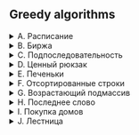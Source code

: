 ## Greedy algorithms
<details>
<summary>A. Расписание</summary>

[Решение](A.py)

### Ограничение времени
0.075 секунд
### Ограничение памяти
64Mb

Дано количество учебных занятий, проходящих в одной аудитории. Для каждого из них 
указано время начала и конца. Нужно составить расписание, в соответствии с которым 
в классе можно будет провести как можно больше занятий.

Если возможно несколько оптимальных вариантов, то выведите любой. Возможно 
одновременное проведение более чем одного занятия нулевой длительности.

### Формат ввода

В первой строке задано число занятий. Оно не превосходит `1000`. Далее для каждого 
занятия в отдельной строке записано время начала и конца, разделённые пробелом. 
Время задаётся одним целым числом h, если урок начинается/заканчивается ровно в `h` 
часов. Если же урок начинается/заканчивается в `h` часов `m` минут, то время записывается 
как `h.m`. Гарантируется, что каждое занятие начинается не позже, чем заканчивается. 
Указываются только значащие цифры. 

### Формат вывода

Выведите в первой строке наибольшее число уроков, которое можно провести в аудитории. 
Далее выведите время начала и конца каждого урока в отдельной строке в порядке их проведения. 

</details>

<details>
<summary>B. Биржа</summary>

[Решение](B.py)

### Ограничение времени
0.1 секунда
### Ограничение памяти
64Mb

Рита хочет попробовать поиграть на бирже. Но для начала она решила потренироваться 
на исторических данных.

Даны стоимости акций в каждый из n дней. В течение дня цена акции не меняется. Акции 
можно покупать и продавать, но только по одной штуке в день. В один день нельзя 
совершать более одной операции (покупки или продажи). Также на руках не может быть 
более одной акции в каждый момент времени.

Помогите Рите выяснить, какую максимальную прибыль она могла бы получить.

### Формат ввода

В первой строке записано количество дней `n` —– целое число в диапазоне от 0 до 10 000.

Во второй строке через пробел записано n целых чисел в диапазоне от 0 до 1000 –— цены акций.

### Формат вывода

Выведите число, равное максимально возможной прибыли за эти дни.

</details>

<details>
<summary>C. Подпоследовательность</summary>

[Решение](C.py)

### Ограничение времени
0.12 секунд
### Ограничение памяти
64Mb

Гоша любит играть в игру «Подпоследовательность»: даны 2 строки, и нужно понять, 
является ли первая из них подпоследовательностью второй. Когда строки достаточно 
длинные, очень трудно получить ответ на этот вопрос, просто посмотрев на них. Помогите 
Гоше написать функцию, которая решает эту задачу. 

### Формат ввода

В первой строке записана строка s.

Во второй — строка t.

Обе строки состоят из маленьких латинских букв, длины строк не превосходят 150000. 
Строки могут быть пустыми.

### Формат вывода

Выведите True, если s является подпоследовательностью t, иначе —– False.

</details>

<details>
<summary>D. Ценный рюкзак</summary>

[Решение](D.py)

### Ограничение времени
0.12 секунд
### Ограничение памяти
64Mb

Реализуйте код алгоритма заполнения рюкзака, рассмотренного в лекции:

1. Взять наиболее ценный предмет, который поместится в рюкзак. 
2. Выбрать следующий по стоимости товар с учётом того, что для него осталось место в рюкзаке.


### Формат ввода

В первой строке записано целое число с в диапазоне от 0 до 1000 — вместимость рюкзака.

Во второй — число n — количество предметов. Оно не больше 10000.

В следующих n строках записано по 2 числа, разделенные пробелом: стоимость предмета 
и его вес. Оба числа не превосходят 1000

### Формат вывода

Нужно в строке вывести в отсортированном порядке номера предметов, которые будут 
выбраны. Номер предмета - это порядковый номер его появления во входных данных. 
(Индексация начинается с нуля) 

</details>

<details>
<summary>E. Печеньки</summary>

[Решение](E.py)

### Ограничение времени
0.08 секунд
### Ограничение памяти
64Mb

К Васе в гости пришли одноклассники. Его мама решила угостить ребят печеньем.
Но не всё так просто. Печенья могут быть разного размера. А у каждого ребёнка есть 
фактор жадности —– минимальный размер печенья, которое он возьмёт. Нужно выяснить, 
сколько ребят останутся довольными в лучшем случае, когда они действуют оптимально.

Каждый ребёнок может взять не больше одного печенья.

### Формат ввода

В первой строке записано n —– количество детей.

Во второй —– n чисел, разделённых пробелом, каждое из которых –— фактор жадности ребёнка. 
Это натуральные числа, не превосходящие 1000.

В следующей строке записано число m –— количество печенек.

Далее —– m натуральных чисел, разделённых пробелом —– размеры печенек. Размеры 
печенек не превосходят 1000.

Оба числа n и m не превосходят 10000.

### Формат вывода

Нужно вывести одно число –— количество детей, которые останутся довольными 

</details>

<details>
<summary>F. Отсортированные строки</summary>

[Решение](F.py)

### Ограничение времени
0.1 секунда
### Ограничение памяти
64Mb

После чая с печеньками ребята решили поиграть в игру. Дан набор строк одинаковой 
длины, состоящих из маленьких латинских букв. Нужно определить, какое минимальное 
число позиций в каждой из строк нужно удалить, чтобы буквы в строках, соответствующие 
каждому индексу из оставшихся, были лексикографически отсортированы по неубыванию 
(то есть последовательности, читающиеся сверху вниз, должны быть отсортированы по неубыванию).

Как происходит удаление – один столбец полностью берет и уничтожается.

### Формат ввода

В первой строке записано число `n` - количество строк.

Во второй - `m` - длина каждой из строк.

Оба числа не превосходят 1000.

В каждой из следующих n строк записана строка, состоящая из m строчных букв латинского алфавита.

### Формат вывода

Нужно вывести одно число - минимальное количество индексов, которые нужно удалить, 
чтобы выполнялось указанное требование.

</details>

<details>
<summary>G. Возрастающий подмассив</summary>

[Решение](G.py)

### Ограничение времени
0.5 секунд
### Ограничение памяти
64Mb

Во сне Гоша долго играл в игру Лампочка. Он то выигрывал, то проигрывал. Ему 
стало интересно, сколько максимум партий подряд он получал большее количество 
очков, чем в предыдущей. 

### Формат ввода

В первой строке записано число элементов массива `n`. Оно не превосходит 100000

Далее в строку записаны n чисел, каждое из которых по модулю не превосходит 1000

### Формат вывода

Нужно вывести одно число, равное длине наибольшего возрастающего подмассива

</details>

<details>
<summary>H. Последнее слово</summary>

[Решение](H.py)

### Ограничение времени
1 секунда
### Ограничение памяти
64Mb

Алла и Рита решили погадать на книге. Гадающий задаёт вопрос, если ответ на 
него –– число, нужно открыть книгу в произвольном месте и выбрать любую строку 
на странице. Ответ –– длина последнего слова в строке.  

### Формат ввода

В единственной строке записана строка, состоящая из не более чем 10000 слов, длина 
каждого из которых не превосходит 1000. Слова состоят из больших и маленьких латинских букв.

### Формат вывода

Нужно вывести длину последнего слова в строке

</details>

<details>
<summary>I. Покупка домов</summary>

[Решение](I.py)

### Ограничение времени
0.05 секунд
### Ограничение памяти
64Mb

Тимофей решил купить несколько домов на знаменитом среди разработчиков Алгосском 
архипелаге. Он нашёл n объявлений о продаже, где указана стоимость каждого дома в 
алгосских франках. А у Тимофея есть k франков. Помогите ему определить, какое 
наибольшее количество домов на Алгосах он сможет приобрести за эти деньги.

### Формат ввода

В первой строке через пробел записаны натуральные числа n и k.

`n` — количество домов, которые рассматривает Тимофей, оно не превосходит 1000;

`k` — общий бюджет, не превосходит 10000;

В следующей строке через пробел записано n стоимостей домов. Каждое из чисел не 
превосходит 10000. Все стоимости — натуральные числа.

### Формат вывода

Выведите одно число —– наибольшее количество домов, которое может купить Тимофей.

</details>

<details>
<summary>J. Лестница</summary>

[Решение](J.py)

### Ограничение времени
1 секунда
### Ограничение памяти
64Mb

Евлампия выбрала себе классный дом. Правда в нём нет лифтов, хотя этажей много. Она 
решила, что ходить по лестницам долго и можно прыгать по ступенькам. Дом старинный, 
ступеньки в нём разного размера.

Для каждой ступеньки известно, на какое максимальное количество ступенек вверх с 
неё можно допрыгнуть. Нужно помочь Евлампии определить, сможет ли она добраться 
с нижней ступеньки на верхнюю.

### Формат ввода

В первой строке записано число n - количество ступенек. Оно не превосходит 10000

В следующей строке через пробел записано n неотрицательных чисел, каждое из которых не больше 1000.

### Формат вывода

Нужно вывести True, если получится добраться с 1 ступеньки до верхней, иначе — False

</details>